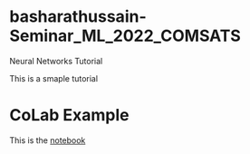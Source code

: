# basharathussain-Seminar_ML_2022_COMSATS

Neural Networks Tutorial

This is a smaple tutorial

# CoLab Example

This is the [notebook](https://github.com/basharathussain/CBSE-FA2021-Technical-Discussion/blob/main/Technical_Docs_V1.ipynb) 
